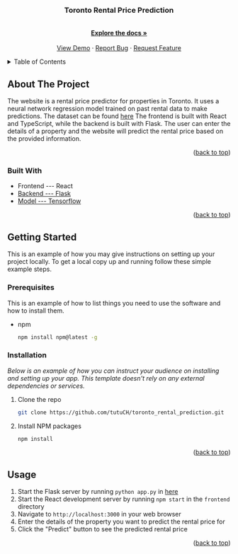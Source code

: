 <!-- Improved compatibility of back to top link: See: https://github.com/othneildrew/Best-README-Template/pull/73 -->
<a name="readme-top"></a>
<!--
*** Thanks for checking out the Best-README-Template. If you have a suggestion
*** that would make this better, please fork the repo and create a pull request
*** or simply open an issue with the tag "enhancement".
*** Don't forget to give the project a star!
*** Thanks again! Now go create something AMAZING! :D
-->

<!-- PROJECT SHIELDS -->
<!--
*** I'm using markdown "reference style" links for readability.
*** Reference links are enclosed in brackets [ ] instead of parentheses ( ).
*** See the bottom of this document for the declaration of the reference variables
*** for contributors-url, forks-url, etc. This is an optional, concise syntax you may use.
*** https://www.markdownguide.org/basic-syntax/#reference-style-links
-->

<!-- PROJECT LOGO -->
<br />
<div align="center">
  <!-- <a href="https://github.com/othneildrew/Best-README-Template">
    <img src="images/logo.png" alt="Logo" width="80" height="80">
  </a> -->

  <h3 align="center">Toronto Rental Price Prediction</h3>

  <p align="center">
    <br />
    <a href="https://github.com/tutuCH/toronto_rental_prediction"><strong>Explore the docs »</strong></a>
    <br />
    <br />
    <a href="https://tutuch.github.io/toronto_rental_prediction/">View Demo</a>
    ·
    <a href="https://github.com/tutuCH/toronto_rental_prediction/issues">Report Bug</a>
    ·
    <a href="https://github.com/tutuCH/toronto_rental_prediction/issues">Request Feature</a>
  </p>
</div>

<!-- TABLE OF CONTENTS -->
<details>
  <summary>Table of Contents</summary>
  <ol>
    <li>
      <a href="#about-the-project">About The Project</a>
      <ul>
        <li><a href="#built-with">Built With</a></li>
      </ul>
    </li>
    <li>
      <a href="#getting-started">Getting Started</a>
      <ul>
        <li><a href="#prerequisites">Prerequisites</a></li>
        <li><a href="#installation">Installation</a></li>
      </ul>
    </li>
    <li><a href="#usage">Usage</a></li>
  </ol>
</details>

<!-- ABOUT THE PROJECT -->
## About The Project

The website is a rental price predictor for properties in Toronto. It uses a neural network regression model trained on past rental data to make predictions. The dataset can be found <a href="https://www.kaggle.com/datasets/rajacsp/toronto-apartment-price?resource=download">here</a> The frontend is built with React and TypeScript, while the backend is built with Flask. The user can enter the details of a property and the website will predict the rental price based on the provided information.

<p align="right">(<a href="#readme-top">back to top</a>)</p>

### Built With

* Frontend --- React
* <a href="https://github.com/tutuCH/toronto-rental-prediction-backend">Backend --- Flask</a>
* <a href="https://github.com/tutuCH/toronto_rental_prediction_model">Model --- Tensorflow</a>

<p align="right">(<a href="#readme-top">back to top</a>)</p>

<!-- GETTING STARTED -->
## Getting Started

This is an example of how you may give instructions on setting up your project locally.
To get a local copy up and running follow these simple example steps.

### Prerequisites

This is an example of how to list things you need to use the software and how to install them.

* npm

  ```sh
  npm install npm@latest -g
  ```

### Installation

_Below is an example of how you can instruct your audience on installing and setting up your app. This template doesn't rely on any external dependencies or services._

1. Clone the repo

   ```sh
   git clone https://github.com/tutuCH/toronto_rental_prediction.git
   ```

2. Install NPM packages

   ```sh
   npm install
   ```


<p align="right">(<a href="#readme-top">back to top</a>)</p>

<!-- USAGE EXAMPLES -->
## Usage

1. Start the Flask server by running `python app.py` in <a href="https://github.com/tutuCH/toronto-rental-prediction-backend">here</a>
2. Start the React development server by running `npm start` in the `frontend` directory
3. Navigate to `http://localhost:3000` in your web browser
4. Enter the details of the property you want to predict the rental price for
5. Click the "Predict" button to see the predicted rental price

<p align="right">(<a href="#readme-top">back to top</a>)</p>
